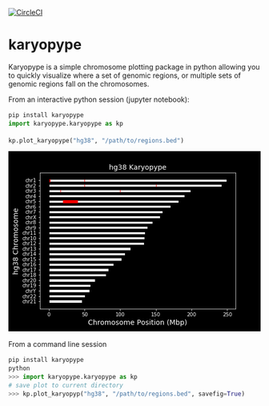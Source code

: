 [![CircleCI](https://circleci.com/gh/jakevc/karyopype.svg?style=svg)](https://circleci.com/gh/jakevc/karyopype)

# karyopype

Karyopype is a simple chromosome plotting package in python allowing you to quickly visualize where a set of genomic regions, or multiple sets of genomic regions fall on the chromosomes.


From an interactive python session (jupyter notebook):
```python
pip install karyopype
import karyopype.karyopype as kp

kp.plot_karyopype("hg38", "/path/to/regions.bed")
```

![](karyopype/data/hg38_karyopype.png)

From a command line session
```python
pip install karyopype
python
>>> import karyopype.karyopype as kp
# save plot to current directory
>>> kp.plot_karyopyp("hg38", "/path/to/regions.bed", savefig=True)
```